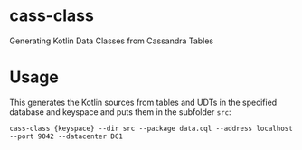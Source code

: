 # cass-class
Generating Kotlin Data Classes from Cassandra Tables

# Usage

This generates the Kotlin sources from tables and UDTs in the specified database and keyspace and puts them in the subfolder `src`:
```
cass-class {keyspace} --dir src --package data.cql --address localhost --port 9042 --datacenter DC1
```
